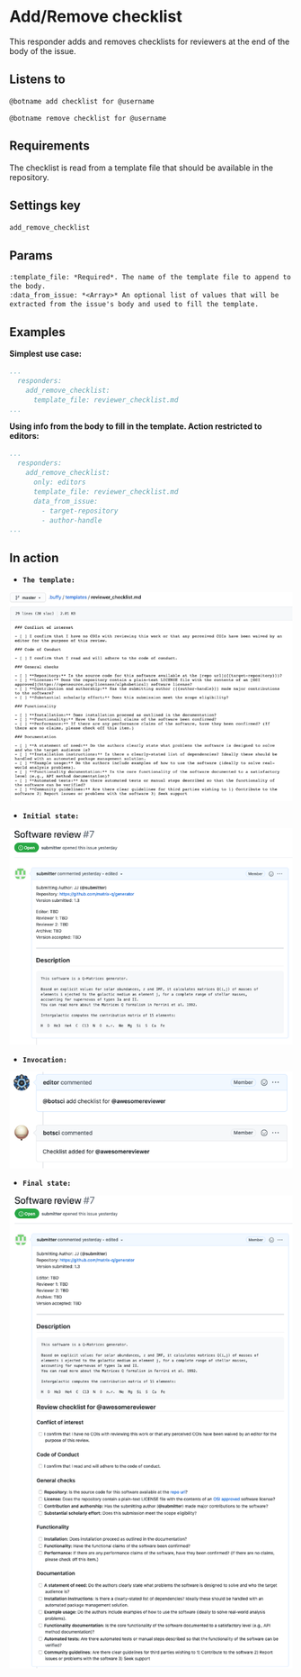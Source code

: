 Add/Remove checklist
====================

This responder adds and removes checklists for reviewers at the end of the body of the issue.

## Listens to

```
@botname add checklist for @username
```
```
@botname remove checklist for @username
```
## Requirements

The checklist is read from a template file that should be available in the repository.

## Settings key

`add_remove_checklist`

## Params
```eval_rst
:template_file: *Required*. The name of the template file to append to the body.
:data_from_issue: *<Array>* An optional list of values that will be extracted from the issue's body and used to fill the template.
```

## Examples

**Simplest use case:**
```yaml
...
  responders:
    add_remove_checklist:
      template_file: reviewer_checklist.md
...
```

**Using info from the body to fill in the template. Action restricted to editors:**
```yaml
...
  responders:
    add_remove_checklist:
      only: editors
      template_file: reviewer_checklist.md
      data_from_issue:
        - target-repository
        - author-handle
...
```

## In action

* **`The template:`**

![](../images/responders/add_remove_checklist_1.png "Add/Remove checklist responder in action: The template")

* **`Initial state:`**

![](../images/responders/add_remove_checklist_2.png "Add/Remove checklist responder in action: Before")

* **`Invocation:`**

![](../images/responders/add_remove_checklist_3.png "Add/Remove checklist responder in action: Invocation")

* **`Final state:`**

![](../images/responders/add_remove_checklist_4.png "Add/Remove checklist responder in action: After")
